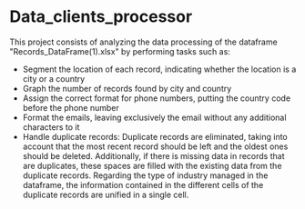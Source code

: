# Data_clients_processor

This project consists of analyzing the data processing of the dataframe "Records_DataFrame(1).xlsx" by performing tasks such as:

* Segment the location of each record, indicating whether the location is a city or a country
* Graph the number of records found by city and country
* Assign the correct format for phone numbers, putting the country code before the phone number
* Format the emails, leaving exclusively the email without any additional characters to it
* Handle duplicate records: Duplicate records are eliminated, taking into account that the most recent record should be left and the oldest ones should be deleted. Additionally, if there is missing data in records that are duplicates, these spaces are filled with the existing data from the duplicate records. Regarding the type of industry managed in the dataframe, the information contained in the different cells of the duplicate records are unified in a single cell.
